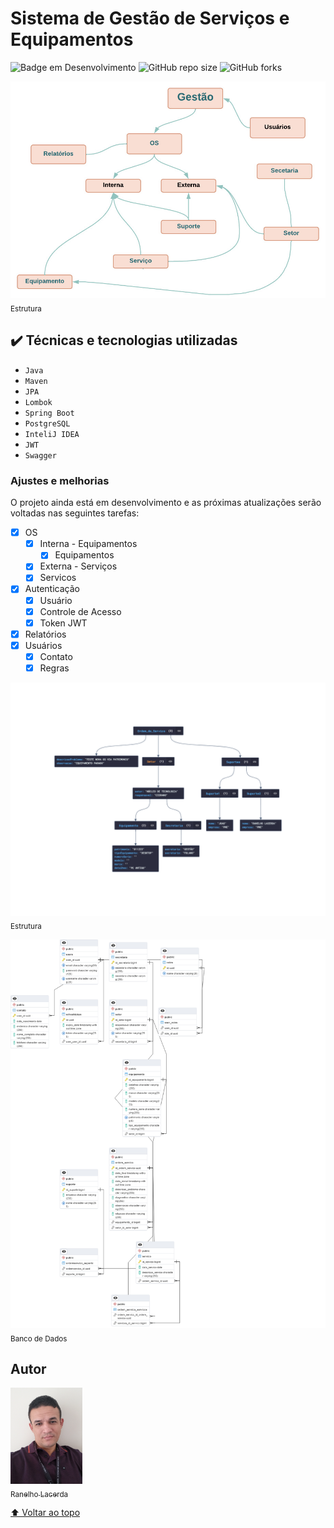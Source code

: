 # Sistema de Gestão de Serviços e Equipamentos

![Badge em Desenvolvimento](http://img.shields.io/static/v1?label=STATUS&message=EM%20DESENVOLVIMENTO&color=GREEN&style=for-the-badge)
![GitHub repo size](https://img.shields.io/github/repo-size/iuricode/README-template?style=for-the-badge)
![GitHub forks](https://img.shields.io/github/forks/iuricode/README-template?style=for-the-badge)

<img src="estrutura.jpeg" width=700><br><sub>Estrutura</sub>

## ✔️ Técnicas e tecnologias utilizadas

- ``Java``
- ``Maven``
- ``JPA``
- ``Lombok``
- ``Spring Boot``
- ``PostgreSQL``
- ``InteliJ IDEA``
- ``JWT``
- ``Swagger``

### Ajustes e melhorias

O projeto ainda está em desenvolvimento e as próximas atualizações serão voltadas nas seguintes tarefas:

- [x] OS
  - [x] Interna - Equipamentos
    - [x] Equipamentos
  - [x] Externa - Serviços
  - [x] Servicos
- [x] Autenticação
  - [x] Usuário
  - [x] Controle de Acesso
  - [x] Token JWT
- [x] Relatórios
- [x] Usuários
  - [x] Contato
  - [x] Regras

<img src="jsonestrutura.png" width=800><br><sub>Estrutura</sub>

<img src="banco.png" width=800><br><sub>Banco de Dados</sub>

## Autor

 [<img src="perfil2.jpg" width=115><br><sub>Ranelho Lacerda</sub>](https://github.com/ranelho) 

[⬆ Voltar ao topo](https://github.com/ranelho/gestao-servicos)<br>